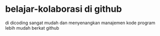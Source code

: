 # belajar-kolaborasi di github <br>
di dicoding sangat mudah dan menyenangkan 
manajemen kode program lebih mudah berkat github
